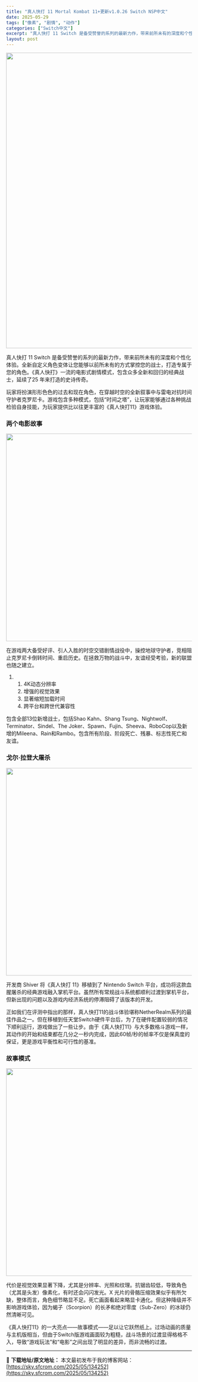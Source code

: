 ```yaml
---
title: "真人快打 11 Mortal Kombat 11+更新v1.0.26 Switch NSP中文"
date: 2025-05-29
tags: ["像素", "剧情", "动作"]
categories: ["Switch中文"]
excerpt: "真人快打 11 Switch 是备受赞誉的系列的最新力作，带来前所未有的深度和个性化体验。全新自定义角色变体让您能够以前所未有的方式掌控您的战士，打造专属于您的角色。《真人快打》一流的电影式剧情模式，包含众多全新和回归的经典战士，延续了​​ 25 年来打造的史诗传奇。 玩家将扮演形形色色的过去和现在&hellip;"
layout: post
---
```


<img class="aligncenter size-full wp-image-134256" src="https://sky.sfcrom.com/wp-content/uploads/2025/05/2025052914452046.webp" alt="" width="580" height="800" />

真人快打 11 Switch 是备受赞誉的系列的最新力作，带来前所未有的深度和个性化体验。全新自定义角色变体让您能够以前所未有的方式掌控您的战士，打造专属于您的角色。《真人快打》一流的电影式剧情模式，包含众多全新和回归的经典战士，延续了​​ 25 年来打造的史诗传奇。

玩家将扮演形形色色的过去和现在角色，在穿越时空的全新叙事中与雷电对抗时间守护者克罗尼卡。游戏包含多种模式，包括“时间之塔”，让玩家能够通过各种挑战检验自身技能，为玩家提供比以往更丰富的《真人快打11》游戏体验。
<h3>两个电影故事</h3>
<img class="aligncenter size-full wp-image-134253" src="https://sky.sfcrom.com/wp-content/uploads/2025/05/2025052914451936.webp" alt="" width="1000" height="562" />

在游戏两大备受好评、引人入胜的时空交错剧情战役中，操控地球守护者，竞相阻止克罗尼卡倒转时间、重启历史。在拯救万物的战斗中，友谊经受考验，新的联盟也随之建立。
<ol>
 	<li data-rocket-lazy-bg-6bdb7cdb-0750-407c-ac03-f9e5e89ffc45="loaded">
<ol>
 	<li data-rocket-lazy-bg-6bdb7cdb-0750-407c-ac03-f9e5e89ffc45="loaded">4K动态分辨率</li>
 	<li data-rocket-lazy-bg-6bdb7cdb-0750-407c-ac03-f9e5e89ffc45="loaded">增强的视觉效果</li>
 	<li data-rocket-lazy-bg-6bdb7cdb-0750-407c-ac03-f9e5e89ffc45="loaded">显著缩短加载时间</li>
 	<li data-rocket-lazy-bg-6bdb7cdb-0750-407c-ac03-f9e5e89ffc45="loaded">跨平台和跨世代兼容性</li>
</ol>
</li>
</ol>
包含全部13位新增战士，包括Shao Kahn、Shang Tsung、Nightwolf、Terminator、Sindel、The Joker、Spawn、Fujin、Sheeva、RoboCop以及新增的Mileena、Rain和Rambo。包含所有阶段、阶段死亡、残暴、标志性死亡和友谊。
<h3>戈尔·拉登大屠杀</h3>
<img class="aligncenter size-full wp-image-134255" src="https://sky.sfcrom.com/wp-content/uploads/2025/05/2025052914451990.webp" alt="" width="1000" height="562" />

开发商 Shiver 将《真人快打 11》移植到了 Nintendo Switch 平台，成功将这款血腥屠杀的经典游戏融入掌机平台。虽然所有常规战斗系统都顺利过渡到掌机平台，但新出现的问题以及游戏内经济系统的停滞阻碍了该版本的开发。

正如我们在评测中指出的那样，真人快打11的战斗体验堪称NetherRealm系列的最佳作品之一。但在移植到任天堂Switch硬件平台后，为了在硬件配置较弱的情况下顺利运行，游戏做出了一些让步。由于《真人快打11》与大多数格斗游戏一样，其动作的开始和结束都在几分之一秒内完成，因此60帧/秒的帧率不仅是保真度的保证，更是游戏平衡性和可行性的基准。
<h3>故事模式</h3>
<img class="aligncenter size-full wp-image-134254" src="https://sky.sfcrom.com/wp-content/uploads/2025/05/2025052914451983.webp" alt="" width="1000" height="562" />

代价是视觉效果显著下降，尤其是分辨率、光照和纹理。抗锯齿较低，导致角色（尤其是头发）像素化，有时还会闪闪发光。X 光片的骨骼压缩效果似乎有所欠缺，整体而言，角色细节略显不足。死亡画面看起来略显卡通化。但这种降级并不影响游戏体验，因为蝎子（Scorpion）的长矛和绝对零度（Sub-Zero）的冰球仍然清晰可见。

《真人快打11》的一大亮点——故事模式——足以让它跃然纸上。过场动画的质量与主机版相当，但由于Switch版游戏画面较为粗糙，战斗场景的过渡显得格格不入，导致“游戏玩法”和“电影”之间出现了明显的差异，而非流畅的过渡。

---
📖 **下载地址/原文地址：** 本文最初发布于我的博客网站：[https://sky.sfcrom.com/2025/05/134252](https://sky.sfcrom.com/2025/05/134252)
